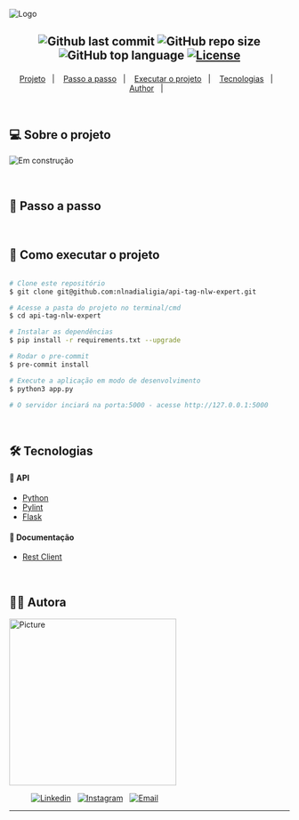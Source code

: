 ![Logo](https://ik.imagekit.io/l7cwocexhc/crud-flask/api-tag.png?updatedAt=1707527628531)

<h2  align="center">

![Github last commit](https://img.shields.io/github/last-commit/nlnadialigia/api-tag-nlw-expert?color=5C6A86&style=plastic)
![GitHub repo size](https://img.shields.io/github/repo-size/nlnadialigia/api-tag-nlw-expert?color=5C6A86&style=plastic)
![GitHub top language](https://img.shields.io/github/languages/top/nlnadialigia/api-tag-nlw-expert?style=plastic&color=5C6A86)
[![License](https://img.shields.io/github/license/nlnadialigia/api-tag-nlw-expert?color=5C6A86&logoColor=5C6A86&style=plastic)](./LICENSE)

</h2>
<p align="center">
  <a href="#💻-sobre-projeto">Projeto</a>&nbsp;&nbsp;&nbsp;|&nbsp;&nbsp;&nbsp;
  <a href="#📎-passo-a-passo">Passo a passo</a>&nbsp;&nbsp;&nbsp;|&nbsp;&nbsp;&nbsp;
  <a href="#🚀-como-executar-o-projeto">Executar o projeto</a>&nbsp;&nbsp;&nbsp;|&nbsp;&nbsp;&nbsp;
  <a href="#🛠-tecnologias">Tecnologias</a>&nbsp;&nbsp;&nbsp;|&nbsp;&nbsp;&nbsp;
  <a href="#-author">Author</a>&nbsp;&nbsp;&nbsp;|&nbsp;&nbsp;&nbsp;
</p>

<br>

## 💻 Sobre o projeto

<!-- API de autenticação com banco de dados desenvolvido em Python com Flask da Trilha de Python da [Rocketseat](https://www.rocketseat.com.br/). -->

![Em construção](https://ik.imagekit.io/l7cwocexhc/crud-flask/em-contrucao.png?updatedAt=1706705289779)

<br>

## 📎 Passo a passo

<br>

## 🚀 Como executar o projeto

```bash

# Clone este repositório
$ git clone git@github.com:nlnadialigia/api-tag-nlw-expert.git

# Acesse a pasta do projeto no terminal/cmd
$ cd api-tag-nlw-expert

# Instalar as dependências
$ pip install -r requirements.txt --upgrade

# Rodar o pre-commit
$ pre-commit install

# Execute a aplicação em modo de desenvolvimento
$ python3 app.py

# O servidor inciará na porta:5000 - acesse http://127.0.0.1:5000

```

<br>

## 🛠 Tecnologias

#### 🎲 API

- [Python](https://www.python.org)
- [Pylint](https://pypi.org/project/pylint/)
- [Flask](https://flask.palletsprojects.com/en/3.0.x/)
<!-- - [Flask SQL Alchemy](https://flask-sqlalchemy.palletsprojects.com/en/3.1.x/)
- [Flask Login](https://flask-login.readthedocs.io/en/latest/) -->

#### 🎲 Documentação

- [Rest Client](client.http)

<br>

## 👩‍💼 Autora

<img src="https://ik.imagekit.io/l7cwocexhc/me/card_nlnadialigia.png?updatedAt=1694126884257" width="300px;" alt="Picture"/>

&nbsp;&nbsp;&nbsp;&nbsp;&nbsp;&nbsp;&nbsp;&nbsp;&nbsp;&nbsp;[![Linkedin](https://img.shields.io/badge/-Linkedin-732a7b?style=plastic&logo=Linkedin&logoColor=white&link=https://www.linkedin.com/in/nlnadialigia/)](https://www.linkedin.com/in/nlnadialigia)&nbsp;&nbsp;
[![Instagram](https://img.shields.io/badge/Instagram-732a7b?style=plastic&logo=instagram&logoColor=white)](https://www.instagram.com/nl.nadia.ligia)&nbsp;&nbsp;
[![Email](https://img.shields.io/badge/-Email-732a7b?style=plastic&logo=Gmail&logoColor=white&link=mailto:nlnadialigia@gmail.com)](mailto:nlnadialigia@gmail.com)&nbsp;&nbsp;

---
